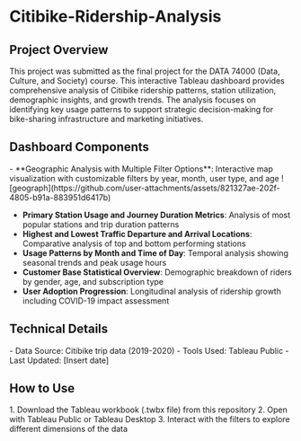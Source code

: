 <h1>Citibike-Ridership-Analysis</h1>

<h2>Project Overview</h2>
This project was submitted as the final project for the DATA 74000 (Data, Culture, and Society) course. This interactive Tableau dashboard provides comprehensive analysis of Citibike ridership patterns, station utilization, demographic insights, and growth trends. The analysis focuses on identifying key usage patterns to support strategic decision-making for bike-sharing infrastructure and marketing initiatives.

<h2>Dashboard Components</h2>
- **Geographic Analysis with Multiple Filter Options**: Interactive map visualization with customizable filters by year, month, user type, and age
![geograph](https://github.com/user-attachments/assets/821327ae-202f-4805-b91a-883951d6417b)






- **Primary Station Usage and Journey Duration Metrics**: Analysis of most popular stations and trip duration patterns
- **Highest and Lowest Traffic Departure and Arrival Locations**: Comparative analysis of top and bottom performing stations
- **Usage Patterns by Month and Time of Day**: Temporal analysis showing seasonal trends and peak usage hours
- **Customer Base Statistical Overview**: Demographic breakdown of riders by gender, age, and subscription type
- **User Adoption Progression**: Longitudinal analysis of ridership growth including COVID-19 impact assessment

<h2>Technical Details</h2>
- Data Source: Citibike trip data (2019-2020)
- Tools Used: Tableau Public
- Last Updated: [Insert date]

<h2>How to Use</h2>
1. Download the Tableau workbook (.twbx file) from this repository
2. Open with Tableau Public or Tableau Desktop
3. Interact with the filters to explore different dimensions of the data

